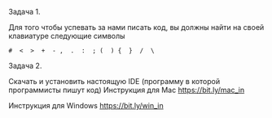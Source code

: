 Задача 1. 

Для того чтобы успевать за нами писать код, вы должны найти на своей клавиатуре следующие символы

```console
#  <  >  +  - ,  .  :  ; (  ) {  }  /  \
```
Задача 2. 

Скачать и установить настоящую IDE (программу в которой программисты пишут код)
Инструкция для Mac
https://bit.ly/mac_in

Инструкция для Windows
https://bit.ly/win_in 
